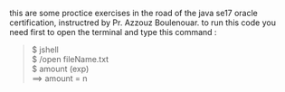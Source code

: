 this are some proctice exercises in the road of the java se17 oracle certification, instructred by Pr. Azzouz Boulenouar.
to run this code you need first to open the terminal and type this command : 

> $ jshell <br>
> $ /open fileName.txt <br>
> $ amount (exp) <br>
==> amount = n

